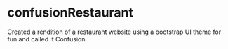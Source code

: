 # confusionRestaurant
Created a rendition of a restaurant website using a bootstrap UI theme for fun and called it Confusion.
